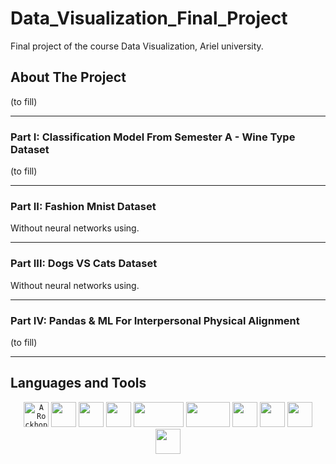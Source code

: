 # Data_Visualization_Final_Project
Final project of the course Data Visualization, Ariel university.

## About The Project

(to fill)

---------

### Part I: Classification Model From Semester A - Wine Type Dataset

(to fill)

---------

### Part II: Fashion Mnist Dataset

Without neural networks using.

---------

### Part III: Dogs VS Cats Dataset

Without neural networks using.

---------

### Part IV: Pandas & ML For Interpersonal Physical Alignment

(to fill)

---------

## Languages and Tools

  <div align="center">
 
 <code><img alt="A Rockhopper Penguin standing on a beach." height="40" src="https://cdn3.iconfinder.com/data/icons/logos-and-brands-adobe/512/267_Python-512.png"/></code> 
 <code><img height="40" src="https://jupyter.org/assets/main-logo.svg"/></code>
 <code><img height="40" src="http://raden.fke.utm.my/_/rsrc/1540088596925/blog/anacondanavigatorlaunchericon/anaconda-icon-1024x1024.png?height=200&width=200"/></code> 
 <code><img height="40" src="https://cdn.worldvectorlogo.com/logos/numpy.svg"/></code>
 <code><img height="40" width="80" src="https://user-images.githubusercontent.com/74299934/124384183-c15bd600-dcd8-11eb-8350-d1980f87b8c8.png"/></code>
 <code><img height="40" width="70" src="https://upload.wikimedia.org/wikipedia/commons/thumb/0/05/Scikit_learn_logo_small.svg/1200px-Scikit_learn_logo_small.svg.png"/></code> 
 <code><img height="40" src="https://upload.wikimedia.org/wikipedia/commons/thumb/0/01/Created_with_Matplotlib-logo.svg/1024px-Created_with_Matplotlib-logo.svg.png"/></code>
 <code><img height="40" src="https://user-images.githubusercontent.com/315810/92161415-9e357100-edfe-11ea-917d-f9e33fd60741.png"></code>
 <code><img height="40" src="https://ia800804.us.archive.org/11/items/github.com-catboost-catboost_-_2017-07-19_01-39-11/cover.jpg"></code>
 <code><img height="40" src="https://user-images.githubusercontent.com/74299934/124384097-80fc5800-dcd8-11eb-9dad-1f1c4bb7805b.png"></code>
  </div>
